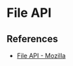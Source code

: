 # File API

## References

* [File API - Mozilla](https://developer.mozilla.org/en-US/docs/Web/API/File)


